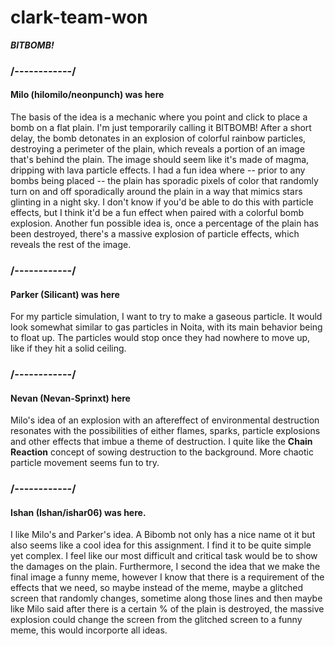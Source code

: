 # clark-team-won

***BITBOMB!***

### /------------/
#### Milo (hilomilo/neonpunch) was here
The basis of the idea is a mechanic where you point and click to place a bomb on a flat plain. I'm just temporarily calling it BITBOMB! After a short delay, the bomb detonates in an explosion of colorful rainbow particles, destroying a perimeter of the plain, which reveals a portion of an image that's behind the plain. The image should seem like it's made of magma, dripping with lava particle effects. I had a fun idea where -- prior to any bombs being placed -- the plain has sporadic pixels of color that randomly turn on and off sporadically around the plain in a way that mimics stars glinting in a night sky. I don't know if you'd be able to do this with particle effects, but I think it'd be a fun effect when paired with a colorful bomb explosion. Another fun possible idea is, once a percentage of the plain has been destroyed, there's a massive explosion of particle effects, which reveals the rest of the image.
### /------------/
#### Parker (Silicant) was here
For my particle simulation, I want to try to make a gaseous particle. It would look somewhat similar to gas particles in Noita, with its main behavior being to float up. The particles would stop once they had nowhere to move up, like if they hit a solid ceiling.
### /------------/
#### Nevan (Nevan-Sprinxt) here
Milo's idea of an explosion with an aftereffect of environmental destruction resonates with the possibilities of either flames, sparks, particle explosions and other effects that imbue a theme of destruction. I quite like the **Chain Reaction** concept of sowing destruction to the background. More chaotic particle movement seems fun to try.
### /------------/
#### Ishan (Ishan/ishar06) was here. 
I like Milo's and Parker's idea. A Bibomb not only has a nice name ot it but also seems like a cool idea for this assignment. I find it to be quite simple yet complex. I feel like our most difficult and critical task would be to show the damages on the plain. Furthermore, I second the idea that we make the final image a funny meme, however I know that there is a requirement of the effects that we need, so maybe instead of the meme, maybe a glitched screen that randomly changes, sometime along those lines and then maybe like Milo said after there is a certain % of the plain is destroyed, the massive explosion could change the screen from the glitched screen to a funny meme, this would incorporte all ideas. 
